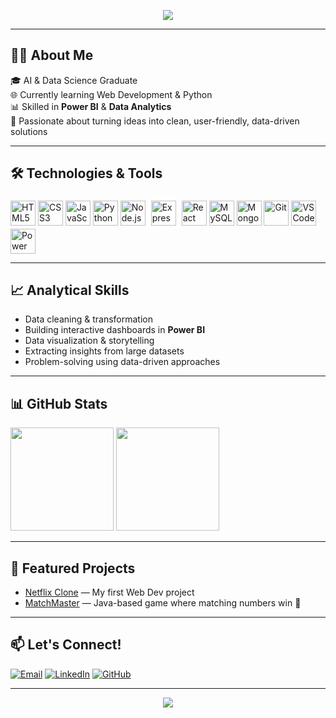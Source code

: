 <!-- Banner -->
<p align="center">
  <img src="https://capsule-render.vercel.app/api?type=waving&color=0:FFD700,100:FF8C00&height=200&section=header&text=Hi%20I'm%20Chinmay%20Satam!&fontSize=40&fontColor=ffffff&animation=fadeIn" />
</p>


---

 ## 👨‍💻 About Me
🎓 AI & Data Science Graduate  
🌐 Currently learning Web Development & Python  
📊 Skilled in **Power BI** & **Data Analytics**  
🚀 Passionate about turning ideas into clean, user-friendly, data-driven solutions  

---

## 🛠 Technologies & Tools
<p>
<img src="https://cdn.jsdelivr.net/gh/devicons/devicon/icons/html5/html5-original.svg" width="40" alt="HTML5" />
<img src="https://cdn.jsdelivr.net/gh/devicons/devicon/icons/css3/css3-original.svg" width="40" alt="CSS3" />
<img src="https://cdn.jsdelivr.net/gh/devicons/devicon/icons/javascript/javascript-original.svg" width="40" alt="JavaScript" />
<img src="https://cdn.jsdelivr.net/gh/devicons/devicon/icons/python/python-original.svg" width="40" alt="Python" />
<img src="https://cdn.jsdelivr.net/gh/devicons/devicon/icons/nodejs/nodejs-original.svg" width="40" alt="Node.js" />
<img src="https://cdn.jsdelivr.net/gh/devicons/devicon/icons/express/express-original.svg" width="40" alt="Express" style="background-color:white; padding:5px; border-radius:5px;" />
<img src="https://cdn.jsdelivr.net/gh/devicons/devicon/icons/react/react-original.svg" width="40" alt="React" />
<img src="https://cdn.jsdelivr.net/gh/devicons/devicon/icons/mysql/mysql-original.svg" width="40" alt="MySQL" />
<img src="https://cdn.jsdelivr.net/gh/devicons/devicon/icons/mongodb/mongodb-original.svg" width="40" alt="MongoDB" />
<img src="https://cdn.jsdelivr.net/gh/devicons/devicon/icons/git/git-original.svg" width="40" alt="Git" />
<img src="https://cdn.jsdelivr.net/gh/devicons/devicon/icons/vscode/vscode-original.svg" width="40" alt="VS Code" />
<img src="https://img.icons8.com/color/48/power-bi.png" width="40" alt="Power BI" />
</p>

---

## 📈 Analytical Skills
- Data cleaning & transformation  
- Building interactive dashboards in **Power BI**  
- Data visualization & storytelling  
- Extracting insights from large datasets  
- Problem-solving using data-driven approaches  

---

## 📊 GitHub Stats
<p>
<img src="https://github-readme-stats.vercel.app/api?username=Chinmay852&show_icons=true&theme=tokyonight&cache_seconds=1800" height="165" />
<img src="https://github-readme-stats.vercel.app/api/top-langs/?username=Chinmay852&layout=compact&theme=tokyonight&hide=Jupyter%20Notebook&cache_seconds=1800" height="165" />
</p>

---

## 📌 Featured Projects
- [Netflix Clone](https://github.com/Chinmay852/Netflix-Clone) — My first Web Dev project  
- [MatchMaster](https://github.com/Chinmay852/MatchMaster) — Java-based game where matching numbers win 🎯  

---

## 📫 Let's Connect!
[![Email](https://img.shields.io/badge/Email-red?style=for-the-badge&logo=gmail&logoColor=white)](mailto:chinmaysatam809@gmail.com)
[![LinkedIn](https://img.shields.io/badge/LinkedIn-blue?style=for-the-badge&logo=linkedin)](https://www.linkedin.com/in/chinmayai080502/)
[![GitHub](https://img.shields.io/badge/GitHub-black?style=for-the-badge&logo=github&logoColor=white)](https://github.com/Chinmay852)

---

<!-- Footer -->
<p align="center">
  <img src="https://capsule-render.vercel.app/api?type=waving&color=0:FFD700,100:FF8C00&height=150&section=footer" />
</p>


